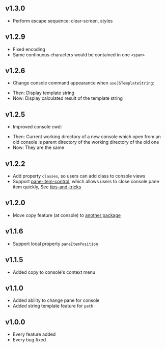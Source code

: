 
## v1.3.0
 * Perform escape sequence: clear-screen, styles

## v1.2.9
 * Fixed encoding
 * Same continuous characters would be contained in one `<span>`

## v1.2.6
 * Change console command appearance when `useJSTemplateString`:
  - Then: Display template string
  - Now: Display calculated result of the template string

## v1.2.5
 * Improved console cwd:
  - Then: Current working directory of a new console which open from an old console is parent directory of the working directory of the old one
  - Now: They are the same

## v1.2.2
 * Add property `classes`, so users can add class to console views
 * Support [pane-item-control](https://atom.io/packages/enable-pane-item-control-helper), which allows users to close console pane item quickly, See [tips-and-tricks](https://github.com/ksxatompackages/cmd-exec-documentation/blob/master/wiki/user-manual/tips-and-tricks.md#quick-close)

## v1.2.0
 * Move copy feature (at console) to [another package](https://atom.io/packages/enable-clipboard-helper)

## v1.1.6
 * Support local property `paneItemPosition`

## v1.1.5
 * Added copy to console's context menu

## v1.1.0
 * Added ability to change pane for console
 * Added string template feature for `path`

## v1.0.0
 * Every feature added
 * Every bug fixed

